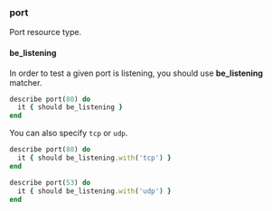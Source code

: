 ### <a name="port">port</a>

Port resource type.

#### be_listening

In order to test a given port is listening, you should use **be_listening** matcher.

```ruby
describe port(80) do
  it { should be_listening }
end
```

You can also specify ``tcp`` or ``udp``.


```ruby
describe port(80) do
  it { should be_listening.with('tcp') }
end

describe port(53) do
  it { should be_listening.with('udp') }
end
```
